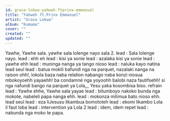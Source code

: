 ```yaml
---
id: grace-lokwa-yahweh-ftprinx-emmanuel
title: "Yahweh ft.Prinx Emmanuel"
artist: "Grace Lokwa"
album: "Kumama"
cover: ""
created: ""
updated: ""
---
```


Yawhe, Yawhe sala. yawhe sala lolenge nayo sala 2.
  lead : Sala lolenge nayo.
  lead : ehh eh
  lead : kisi ya sonie
  lead : azalaka kisi ya sonie
  lead : yawhe ehh
  lead : muninga nanga ya tango nioso
  lead : naluka kayo natina
        lead seul
  lead : batua mokili bafundi nga na parquet, nazalaki nanga na raison ohh!, lokola baza naba relation nabango naba konzi niosua mbokoyoehh yayaehh! ba condamné nga yoyoohh balobi naza fautifsehh! si nga nafundi bango na parquet ya Lola,,, Yesu yaka kosombisa biso.
    refrain
   lead : Yawhe ehhe, Yawhe sala yayae
   lead : bitumboyo nakoko bunda nga mokote, nabeleli papa nanga ehh.
   lead : mokonza milimua bato nioso ehh.
lead seul
   lead : eza liJesusu likambua bomototeh
   lead : ekomi likambo Lola il faut loba
   lead : intervention ya Lola 2
   lead : idem, idem repet
   lead : nabunda nga moko te papa.